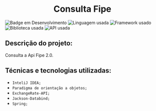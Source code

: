 <h1 align="center"> Consulta Fipe </h1>

![Badge em Desenvolvimento](https://img.shields.io/badge/STATUS:-FINALIZADO-green?style=for-the-badge)
![Linguagem usada](https://img.shields.io/badge/JAVA:-21-005100?style=for-the-badge)
![Framework usado](https://img.shields.io/badge/Framework:-Spring-orange?style=for-the-badge)
![Biblioteca usada](https://img.shields.io/badge/Biblioteca:-JacksonDatabind-3c0064?style=for-the-badge)
![API usada](https://img.shields.io/badge/API:-FipeAPI-purple?style=for-the-badge)


## Descrição do projeto:

Consulta a Api Fipe 2.0.

## Técnicas e tecnologias utilizadas:

- ``InteliJ IDEA;``
- ``Paradigma de orientação a objetos;``
- ``ExchangeRate-API;``
- ``Jackson-Databind;``
- ``Spring;``
